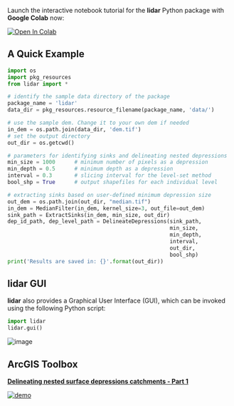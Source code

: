Launch the interactive notebook tutorial for the **lidar** Python
package with **Google Colab** now:

[![Open In Colab](https://colab.research.google.com/assets/colab-badge.svg)](https://colab.research.google.com/github/giswqs/lidar/blob/master/examples/lidar_colab.ipynb)

## A Quick Example

```python
import os
import pkg_resources
from lidar import *

# identify the sample data directory of the package
package_name = 'lidar'
data_dir = pkg_resources.resource_filename(package_name, 'data/')

# use the sample dem. Change it to your own dem if needed
in_dem = os.path.join(data_dir, 'dem.tif')
# set the output directory
out_dir = os.getcwd()

# parameters for identifying sinks and delineating nested depressions
min_size = 1000      # minimum number of pixels as a depression
min_depth = 0.5      # minimum depth as a depression
interval = 0.3       # slicing interval for the level-set method
bool_shp = True      # output shapefiles for each individual level

# extracting sinks based on user-defined minimum depression size
out_dem = os.path.join(out_dir, "median.tif")
in_dem = MedianFilter(in_dem, kernel_size=3, out_file=out_dem)
sink_path = ExtractSinks(in_dem, min_size, out_dir)
dep_id_path, dep_level_path = DelineateDepressions(sink_path, 
                                                   min_size, 
                                                   min_depth, 
                                                   interval, 
                                                   out_dir, 
                                                   bool_shp)
print('Results are saved in: {}'.format(out_dir))
```
## lidar GUI

**lidar** also provides a Graphical User Interface (GUI), which can be
invoked using the following Python script:

```python
import lidar
lidar.gui()
```

![image](https://i.imgur.com/6hLGeV5.png)


## ArcGIS Toolbox

[**Delineating nested surface depressions catchments - Part 1**](https://youtu.be/PpF8sfvCATE)

[![demo](http://img.youtube.com/vi/PpF8sfvCATE/0.jpg)](http://www.youtube.com/watch?v=PpF8sfvCATE)
